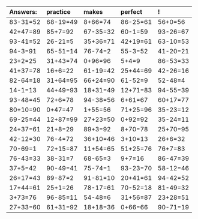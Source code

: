 | Answers: | practice | makes | perfect | ! |
| :--- | :--- | :--- | :--- | :--- |
| 83-31=52 | 68-19=49 | 8+66=74 | 86-25=61 | 56+0=56 | 
| 42+47=89 | 85+7=92 | 67-35=32 | 60-1=59 | 93-26=67 | 
| 93-41=52 | 26-21=5 | 35+36=71 | 42+19=61 | 63-10=53 | 
| 94-3=91 | 65-51=14 | 76-74=2 | 55-3=52 | 41-20=21 | 
| 23+2=25 | 31+43=74 | 0+96=96 | 5+4=9 | 86-53=33 | 
| 41+37=78 | 16+6=22 | 61-19=42 | 25+44=69 | 42-26=16 | 
| 82-64=18 | 31+64=95 | 66+24=90 | 61-52=9 | 52-48=4 | 
| 14-1=13 | 44+49=93 | 18+31=49 | 12+71=83 | 94-55=39 | 
| 93-48=45 | 72+6=78 | 94-38=56 | 6+61=67 | 60+17=77 | 
| 80+10=90 | 0+47=47 | 1+55=56 | 71+25=96 | 35-23=12 | 
| 69-25=44 | 12+87=99 | 27+23=50 | 0+92=92 | 35-24=11 | 
| 24+37=61 | 21+8=29 | 89+3=92 | 8+70=78 | 25+70=95 | 
| 42-12=30 | 76-4=72 | 36+10=46 | 3+10=13 | 26+6=32 | 
| 70-69=1 | 72+15=87 | 11+54=65 | 51+25=76 | 76+7=83 | 
| 76-43=33 | 38-31=7 | 68-65=3 | 9+7=16 | 86-47=39 | 
| 37+5=42 | 90-49=41 | 75-74=1 | 93-23=70 | 58-12=46 | 
| 26+17=43 | 89-87=2 | 91-81=10 | 20+41=61 | 94-42=52 | 
| 17+44=61 | 25+1=26 | 78-17=61 | 70-52=18 | 81-49=32 | 
| 3+73=76 | 96-85=11 | 54-48=6 | 31+56=87 | 23+28=51 | 
| 27+33=60 | 61+31=92 | 18+18=36 | 0+66=66 | 90-71=19 | 
